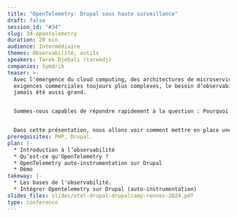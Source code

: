 ```yaml
---
title: "OpenTelemetry: Drupal sous haute surveillance"
draft: false
session_id: "#34"
slug: 34-opentelemetry
duration: 20 min
audience: Intermédiaire
themes: Observabilité, outils
speakers: Tarek Djebali (tarekdj)
companies: Symdrik
teaser: >-
  Avec l'émergence du cloud computing, des architectures de microservices et des
  exigences commerciales toujours plus complexes, le besoin d’observabilité n’a
  jamais été aussi grand. 


  Sommes-nous capables de répondre rapidement à la question : Pourquoi mon application se comporte ainsi ?


  Dans cette présentation, nous allons voir comment mettre en place une observabilité, conçue pour des architectures distribuées, sur notre CMS monolithique préféré (Drupal évidement !).
prerequisites: PHP, Drupal.
plan: |-
  * Introduction à l’observabilité
  * Qu’est-ce qu'OpenTelemetry ?
  * OpenTelemetry auto-instrumentation sur Drupal
  * Démo
takeway: |-
  * Les bases de l'observabilité.
  * Intégrer Opentelemetry sur Drupal (auto-instrumentation)
slides_files: slides/otel-drupal-drupalcamp-rennes-2024.pdf
type: conference
---
```

